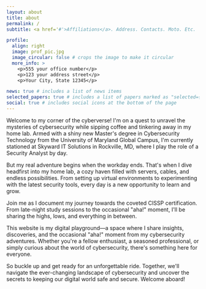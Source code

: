 ```yaml
---
layout: about
title: about
permalink: /
subtitle: <a href='#'>Affiliations</a>. Address. Contacts. Moto. Etc.

profile:
  align: right
  image: prof_pic.jpg
  image_circular: false # crops the image to make it circular
  more_info: >
    <p>555 your office number</p>
    <p>123 your address street</p>
    <p>Your City, State 12345</p>

news: true # includes a list of news items
selected_papers: true # includes a list of papers marked as "selected={true}"
social: true # includes social icons at the bottom of the page
---
```


Welcome to my corner of the cyberverse! I'm on a quest to unravel the mysteries of cybersecurity while sipping coffee and tinkering away in my home lab. Armed with a shiny new Master's degree in Cybersecurity Technology from the University of Maryland Global Campus, I'm currently stationed at Skyward IT Solutions in Rockville, MD, where I play the role of a Security Analyst by day.

But my real adventure begins when the workday ends. That's when I dive headfirst into my home lab, a cozy haven filled with servers, cables, and endless possibilities. From setting up virtual environments to experimenting with the latest security tools, every day is a new opportunity to learn and grow.

Join me as I document my journey towards the coveted CISSP certification. From late-night study sessions to the occasional "aha!" moment, I'll be sharing the highs, lows, and everything in between.

This website is my digital playground—a space where I share insights, discoveries, and the occasional "aha!" moment from my cybersecurity adventures. Whether you're a fellow enthusiast, a seasoned professional, or simply curious about the world of cybersecurity, there's something here for everyone.

So buckle up and get ready for an unforgettable ride. Together, we'll navigate the ever-changing landscape of cybersecurity and uncover the secrets to keeping our digital world safe and secure. Welcome aboard!

<!-- Write your biography here. Tell the world about yourself. Link to your favorite [subreddit](http://reddit.com). You can put a picture in, too. The code is already in, just name your picture `prof_pic.jpg` and put it in the `img/` folder.

Put your address / P.O. box / other info right below your picture. You can also disable any of these elements by editing `profile` property of the YAML header of your `_pages/about.md`. Edit `_bibliography/papers.bib` and Jekyll will render your [publications page](/al-folio/publications/) automatically.

Link to your social media connections, too. This theme is set up to use [Font Awesome icons](https://fontawesome.com/) and [Academicons](https://jpswalsh.github.io/academicons/), like the ones below. Add your Facebook, Twitter, LinkedIn, Google Scholar, or just disable all of them. -->
